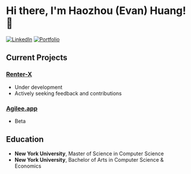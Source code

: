 # Hi there, I'm Haozhou (Evan) Huang! 👋

[![LinkedIn](https://img.shields.io/badge/LinkedIn-Haozhou%20Huang-blue)](https://linkedin.com/in/haozhou-huang/)
[![Portfolio](https://img.shields.io/badge/Portfolio-evanhuang.tech-green)](https://evanhuang.tech/)

## Current Projects 

### [Renter-X](https://www.renter-x.com/)
- Under development
- Actively seeking feedback and contributions

### [Agilee.app](https://agilee.app/)
- Beta

## Education 
- **New York University**, Master of Science in Computer Science
- **New York University**, Bachelor of Arts in Computer Science & Economics

